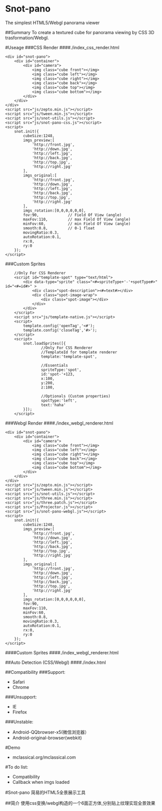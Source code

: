 # Snot-pano
The simplest HTML5/Webgl panorama viewer

##Summary
To create a textured cube for panorama viewing by CSS 3D trasformation/Webgl.

#Useage
###CSS Render
####./index_css_render.html
```
<div id="snot-pano">
    <div id="container">
        <div id="camera">
            <img class="cube front"></img>
            <img class="cube left"></img>
            <img class="cube right"></img>
            <img class="cube back"></img>
            <img class="cube top"></img>
            <img class="cube bottom"></img>
        </div>
    </div>
</div>
<script src="js/zepto.min.js"></script>
<script src="js/tween.min.js"></script>
<script src="js/snot-utils.js"></script>
<script src="js/snot-pano-css.js"></script>
<script>
    snot.init({
        cubeSize:1248,
        imgs_preview:[
            'http://front.jpg',
            'http://down.jpg',
            'http://left.jpg',
            'http://back.jpg',
            'http://top.jpg',
            'http://right.jpg'
        ],
        imgs_original:[
            'http://front.jpg',
            'http://down.jpg',
            'http://left.jpg',
            'http://back.jpg',
            'http://top.jpg',
            'http://right.jpg'
        ],
        imgs_rotation:[0,0,0,0,0,0],
        fov:90,             // Field Of View (angle)
        maxFov:110,         // max Field Of View (angle)
        minFov:60,          // min Field Of View (angle)
        smooth:0.8,         // 0-1 float
        movingRatio:0.3,
        autoRotation:0.1,
        rx:0,
        ry:0
    });
</script>
```
###Custom Sprites
```
    //Only For CSS Renderer
    <script id="template-spot" type="text/html">
        <div data-type="sprite" class="<#=spriteType+'-'+spotType#>" id="<#=id#>" >
            <div class="spot-description"><#=text#></div>
            <div class="spot-image-wrap">
                <div class="spot-image"></div>
            </div>
        </div>
    </script>
    <script src="js/template-native.js"></script>
    <script>
        template.config('openTag','<#');
        template.config('closeTag','#>');
    </script>
    <script>
        snot.loadSprites([{
                //Only For CSS Renderer
                //TemplateId for template renderer
                template:'template-spot',

                //Essentials
                spriteType:'spot',
                id:'spot-'+123,
                x:100,
                y:200,
                z:100,

                //Optionals (Custom properties)
                spotType:'left',
                text:'haha'
        }]);
    </script>
```
###Webgl Render
####./index_webgl_renderer.html
```
<div id="snot-pano">
    <div id="container">
        <div id="camera">
            <img class="cube front"></img>
            <img class="cube left"></img>
            <img class="cube right"></img>
            <img class="cube back"></img>
            <img class="cube top"></img>
            <img class="cube bottom"></img>
        </div>
    </div>
</div>
<script src="js/zepto.min.js"></script>
<script src="js/tween.min.js"></script>
<script src="js/snot-utils.js"></script>
<script src="js/three.min.js"></script>
<script src="js/three.patch.js"></script>
<script src="js/Projector.js"></script>
<script src="js/snot-pano-webgl.js"></script>
<script>
    snot.init({
        cubeSize:1248,
        imgs_preview:[
            'http://front.jpg',
            'http://down.jpg',
            'http://left.jpg',
            'http://back.jpg',
            'http://top.jpg',
            'http://right.jpg'
        ],
        imgs_original:[
            'http://front.jpg',
            'http://down.jpg',
            'http://left.jpg',
            'http://back.jpg',
            'http://top.jpg',
            'http://right.jpg'
        ],
        imgs_rotation:[0,0,0,0,0,0],
        fov:90,
        maxFov:110,
        minFov:60,
        smooth:0.8,
        movingRatio:0.3,
        autoRotation:0.1,
        rx:0,
        ry:0
    });
</script>
```
####Custom Sprites
####./index_webgl_renderer.html

##Auto Detection (CSS/Webgl)
####./index.html

##Compatibility
###Support:
* Safari
* Chrome

###Unsupport:
* IE
* Firefox

###Unstable:
* Android-QQbrowser-x5(微信浏览器）
* Android-original-browser(webkit) 

#Demo
* mclassical.org/mclassical.com

#To do list:
* Compatibility
* Callback when imgs loaded

#Snot-pano
简易的HTML5全景展示工具

##简介
使用css变换/webgl构造的一个6面正方体,分别贴上纹理实现全景效果
